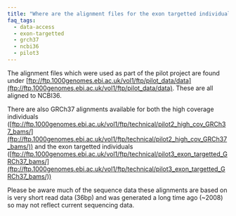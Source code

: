 ```yaml
---
title: "Where are the alignment files for the exon targetted individuals?"
faq_tags:
  - data-access
  - exon-targetted
  - grch37
  - ncbi36
  - pilot3
---
```

                    
The alignment files which were used as part of the pilot project are found under [ftp://ftp.1000genomes.ebi.ac.uk/vol1/ftp/pilot_data/data](ftp://ftp.1000genomes.ebi.ac.uk/vol1/ftp/pilot_data/data). These are all aligned to NCBI36.

There are also GRCh37 alignments available for both the high coverage individuals ([ftp://ftp.1000genomes.ebi.ac.uk/vol1/ftp/technical/pilot2_high_cov_GRCh37_bams/](ftp://ftp.1000genomes.ebi.ac.uk/vol1/ftp/technical/pilot2_high_cov_GRCh37_bams/)) and the exon targetted individuals ([ftp://ftp.1000genomes.ebi.ac.uk/vol1/ftp/technical/pilot3_exon_targetted_GRCh37_bams/](ftp://ftp.1000genomes.ebi.ac.uk/vol1/ftp/technical/pilot3_exon_targetted_GRCh37_bams/))

Please be aware much of the sequence data these alignments are based on is very short read data (36bp) and was generated a long time ago (~2008) so may not reflect current sequencing data.
